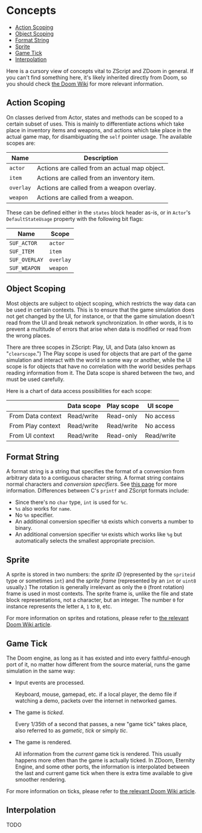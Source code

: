 # Concepts

<!-- vim-markdown-toc GFM -->

* [Action Scoping](#action-scoping)
* [Object Scoping](#object-scoping)
* [Format String](#format-string)
* [Sprite](#sprite)
* [Game Tick](#game-tick)
* [Interpolation](#interpolation)

<!-- vim-markdown-toc -->

Here is a cursory view of concepts vital to ZScript and ZDoom in general. If
you can't find something here, it's likely inherited directly from Doom, so you
should check [the Doom Wiki][1] for more relevant information.

[1]: https://doomwiki.org/wiki/Entryway

## Action Scoping

On classes derived from Actor, states and methods can be scoped to a certain
subset of uses. This is mainly to differentiate actions which take place in
inventory items and weapons, and actions which take place in the actual game
map, for disambiguating the `self` pointer usage. The available scopes are:

| Name      | Description                                   |
| ----      | -----------                                   |
| `actor`   | Actions are called from an actual map object. |
| `item`    | Actions are called from an inventory item.    |
| `overlay` | Actions are called from a weapon overlay.     |
| `weapon`  | Actions are called from a weapon.             |

These can be defined either in the `states` block header as-is, or in `Actor`'s
`DefaultStateUsage` property with the following bit flags:

| Name          | Scope     |
| ----          | -----     |
| `SUF_ACTOR`   | `actor`   |
| `SUF_ITEM`    | `item`    |
| `SUF_OVERLAY` | `overlay` |
| `SUF_WEAPON`  | `weapon`  |

## Object Scoping

Most objects are subject to object scoping, which restricts the way data can be
used in certain contexts. This is to ensure that the game simulation does not
get changed by the UI, for instance, or that the game simulation doesn't read
from the UI and break network synchronization. In other words, it is to prevent
a multitude of errors that arise when data is modified or read from the wrong
places.

There are three scopes in ZScript: Play, UI, and Data (also known as
"`clearscope`.") The Play scope is used for objects that are part of the game
simulation and interact with the world in some way or another, while the UI
scope is for objects that have no correlation with the world besides perhaps
reading information from it. The Data scope is shared between the two, and must
be used carefully.

Here is a chart of data access possibilities for each scope:

|                   | Data scope | Play scope | UI scope   |
| -                 | ---------- | ---------- | ---------- |
| From Data context | Read/write | Read-only  | No access  |
| From Play context | Read/write | Read/write | No access  |
| From UI context   | Read/write | Read-only  | Read/write |

## Format String

A format string is a string that specifies the format of a conversion from
arbitrary data to a contiguous character string. A format string contains
normal characters and *conversion specifiers*. See [this page][2] for more
information. Differences between C's `printf` and ZScript formats include:

- Since there's no `char` type, `int` is used for `%c`.
- `%s` also works for `name`.
- No `%n` specifier.
- An additional conversion specifier `%B` exists which converts a number to
binary.
- An additional conversion specifier `%H` exists which works like `%g` but
automatically selects the smallest appropriate precision.

[2]: https://en.cppreference.com/w/c/io/fprintf

## Sprite

A sprite is stored in two numbers: the *sprite ID* (represented by the
`spriteid` type or sometimes `int`) and the *sprite frame* (represented by an
`int` or `uint8` usually.) The rotation is generally irrelevant as only the `0`
(front rotation) frame is used in most contexts. The sprite frame is, unlike
the file and state block representations, not a character, but an integer. The
number `0` for instance represents the letter `A`, `1` to `B`, etc.

For more information on sprites and rotations, please refer to [the relevant
Doom Wiki article][3].

[3]: https://doomwiki.org/wiki/Sprite

## Game Tick

The Doom engine, as long as it has existed and into every faithful-enough port
of it, no matter how different from the source material, runs the game
simulation in the same way:

- Input events are processed.

   Keyboard, mouse, gamepad, etc. if a local player, the demo file if watching
   a demo, packets over the internet in networked games.

- The game is *ticked*.

   Every 1/35th of a second that passes, a new "game tick" takes place, also
   referred to as *gametic*, *tick* or simply *tic*.

- The game is rendered.

   All information from the *current* game tick is rendered. This usually
   happens more often than the game is actually ticked. In ZDoom, Eternity
   Engine, and some other ports, the information is interpolated between the
   last and current game tick when there is extra time available to give
   smoother rendering.

For more information on ticks, please refer to [the relevant Doom Wiki
article][4].

[4]: https://doomwiki.org/wiki/Tic

## Interpolation

TODO

<!-- EOF -->
